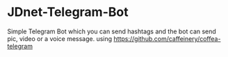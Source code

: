 # JDnet-Telegram-Bot
Simple Telegram Bot which you can send hashtags and the bot can send pic, video or a voice message.
using https://github.com/caffeinery/coffea-telegram
